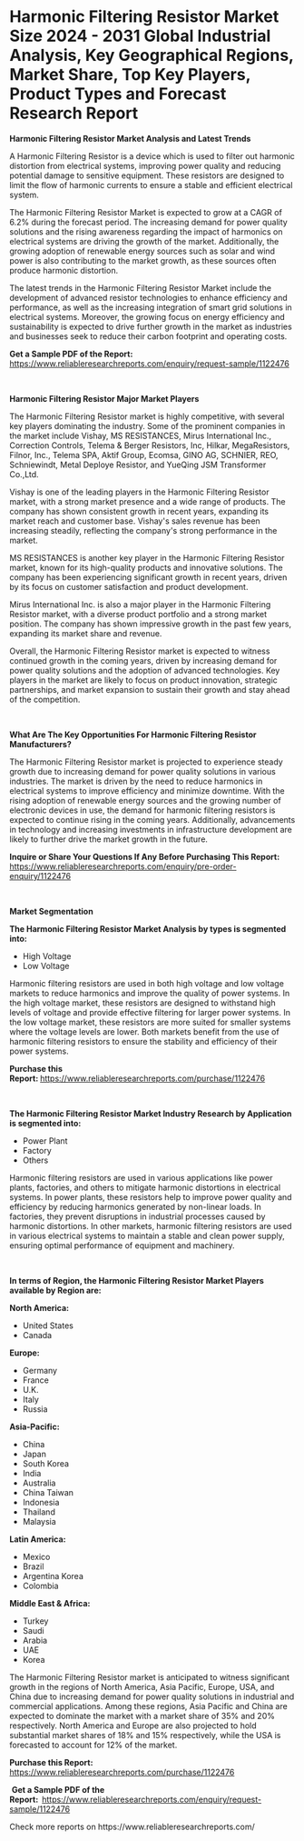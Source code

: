 <p><h1>Harmonic Filtering Resistor Market Size 2024 - 2031 Global Industrial Analysis, Key Geographical Regions, Market Share, Top Key Players, Product Types and Forecast Research Report</h1></p><p><strong>Harmonic Filtering Resistor Market Analysis and Latest Trends</strong></p>
<p><p>A Harmonic Filtering Resistor is a device which is used to filter out harmonic distortion from electrical systems, improving power quality and reducing potential damage to sensitive equipment. These resistors are designed to limit the flow of harmonic currents to ensure a stable and efficient electrical system.</p><p>The Harmonic Filtering Resistor Market is expected to grow at a CAGR of 6.2% during the forecast period. The increasing demand for power quality solutions and the rising awareness regarding the impact of harmonics on electrical systems are driving the growth of the market. Additionally, the growing adoption of renewable energy sources such as solar and wind power is also contributing to the market growth, as these sources often produce harmonic distortion.</p><p>The latest trends in the Harmonic Filtering Resistor Market include the development of advanced resistor technologies to enhance efficiency and performance, as well as the increasing integration of smart grid solutions in electrical systems. Moreover, the growing focus on energy efficiency and sustainability is expected to drive further growth in the market as industries and businesses seek to reduce their carbon footprint and operating costs.</p></p>
<p><strong>Get a Sample PDF of the Report:&nbsp;</strong> <a href="https://www.reliableresearchreports.com/enquiry/request-sample/1122476">https://www.reliableresearchreports.com/enquiry/request-sample/1122476</a></p>
<p>&nbsp;</p>
<p><strong>Harmonic Filtering Resistor Major Market Players</strong></p>
<p><p>The Harmonic Filtering Resistor market is highly competitive, with several key players dominating the industry. Some of the prominent companies in the market include Vishay, MS RESISTANCES, Mirus International Inc., Correction Controls, Telema & Berger Resistors, Inc, Hilkar, MegaResistors, Filnor, Inc., Telema SPA, Aktif Group, Ecomsa, GINO AG, SCHNIER, REO, Schniewindt, Metal Deploye Resistor, and YueQing JSM Transformer Co.,Ltd.</p><p>Vishay is one of the leading players in the Harmonic Filtering Resistor market, with a strong market presence and a wide range of products. The company has shown consistent growth in recent years, expanding its market reach and customer base. Vishay's sales revenue has been increasing steadily, reflecting the company's strong performance in the market.</p><p>MS RESISTANCES is another key player in the Harmonic Filtering Resistor market, known for its high-quality products and innovative solutions. The company has been experiencing significant growth in recent years, driven by its focus on customer satisfaction and product development.</p><p>Mirus International Inc. is also a major player in the Harmonic Filtering Resistor market, with a diverse product portfolio and a strong market position. The company has shown impressive growth in the past few years, expanding its market share and revenue.</p><p>Overall, the Harmonic Filtering Resistor market is expected to witness continued growth in the coming years, driven by increasing demand for power quality solutions and the adoption of advanced technologies. Key players in the market are likely to focus on product innovation, strategic partnerships, and market expansion to sustain their growth and stay ahead of the competition.</p></p>
<p>&nbsp;</p>
<p><strong>What Are The Key Opportunities For Harmonic Filtering Resistor Manufacturers?</strong></p>
<p><p>The Harmonic Filtering Resistor market is projected to experience steady growth due to increasing demand for power quality solutions in various industries. The market is driven by the need to reduce harmonics in electrical systems to improve efficiency and minimize downtime. With the rising adoption of renewable energy sources and the growing number of electronic devices in use, the demand for harmonic filtering resistors is expected to continue rising in the coming years. Additionally, advancements in technology and increasing investments in infrastructure development are likely to further drive the market growth in the future.</p></p>
<p><strong>Inquire or Share Your Questions If Any Before Purchasing This Report:</strong> <a href="https://www.reliableresearchreports.com/enquiry/pre-order-enquiry/1122476">https://www.reliableresearchreports.com/enquiry/pre-order-enquiry/1122476</a></p>
<p>&nbsp;</p>
<p><strong>Market Segmentation</strong></p>
<p><strong>The Harmonic Filtering Resistor Market Analysis by types is segmented into:</strong></p>
<p><ul><li>High Voltage</li><li>Low Voltage</li></ul></p>
<p><p>Harmonic filtering resistors are used in both high voltage and low voltage markets to reduce harmonics and improve the quality of power systems. In the high voltage market, these resistors are designed to withstand high levels of voltage and provide effective filtering for larger power systems. In the low voltage market, these resistors are more suited for smaller systems where the voltage levels are lower. Both markets benefit from the use of harmonic filtering resistors to ensure the stability and efficiency of their power systems.</p></p>
<p><strong>Purchase this Report:&nbsp;</strong><a href="https://www.reliableresearchreports.com/purchase/1122476">https://www.reliableresearchreports.com/purchase/1122476</a></p>
<p>&nbsp;</p>
<p><strong>The Harmonic Filtering Resistor Market Industry Research by Application is segmented into:</strong></p>
<p><ul><li>Power Plant</li><li>Factory</li><li>Others</li></ul></p>
<p><p>Harmonic filtering resistors are used in various applications like power plants, factories, and others to mitigate harmonic distortions in electrical systems. In power plants, these resistors help to improve power quality and efficiency by reducing harmonics generated by non-linear loads. In factories, they prevent disruptions in industrial processes caused by harmonic distortions. In other markets, harmonic filtering resistors are used in various electrical systems to maintain a stable and clean power supply, ensuring optimal performance of equipment and machinery.</p></p>
<p>&nbsp;</p>
<p><strong>In terms of Region, the Harmonic Filtering Resistor Market Players available by Region are:</strong></p>
<p>
    <p> <strong> North America: </strong>
        <ul>
            <li>United States</li>
            <li>Canada</li>
        </ul>
        </p> 
    <p> <strong> Europe: </strong>
        <ul>
            <li>Germany</li>
            <li>France</li>
            <li>U.K.</li>
            <li>Italy</li>
            <li>Russia</li>
        </ul>
        </p> 
    <p> <strong> Asia-Pacific: </strong>
        <ul>
            <li>China</li>
            <li>Japan</li>
            <li>South Korea</li>
            <li>India</li>
            <li>Australia</li>
            <li>China Taiwan</li>
            <li>Indonesia</li>
            <li>Thailand</li>
            <li>Malaysia</li>
        </ul>
        </p> 
    <p> <strong> Latin America: </strong>
        <ul>
            <li>Mexico</li>
            <li>Brazil</li>
            <li>Argentina Korea</li>
            <li>Colombia</li>
        </ul>
        </p> 
    <p> <strong> Middle East & Africa: </strong>
        <ul>
            <li>Turkey</li>
            <li>Saudi</li>
            <li>Arabia</li>
            <li>UAE</li>
            <li>Korea</li>
        </ul>
    </p>
    </p>
<p><p>The Harmonic Filtering Resistor market is anticipated to witness significant growth in the regions of North America, Asia Pacific, Europe, USA, and China due to increasing demand for power quality solutions in industrial and commercial applications. Among these regions, Asia Pacific and China are expected to dominate the market with a market share of 35% and 20% respectively. North America and Europe are also projected to hold substantial market shares of 18% and 15% respectively, while the USA is forecasted to account for 12% of the market.</p></p>
<p><strong>Purchase this Report: </strong><a href="https://www.reliableresearchreports.com/purchase/1122476">https://www.reliableresearchreports.com/purchase/1122476</a></p>
<p>&nbsp;<strong>Get a Sample PDF of the Report:&nbsp;&nbsp;</strong><a href="https://www.reliableresearchreports.com/enquiry/request-sample/1122476">https://www.reliableresearchreports.com/enquiry/request-sample/1122476</a></p>
<p><strong></strong></p>
<p>Check more reports on https://www.reliableresearchreports.com/</p>